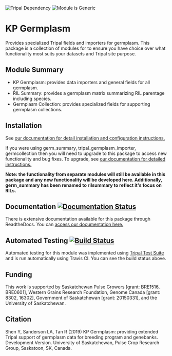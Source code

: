 ![Tripal Dependency](https://img.shields.io/badge/tripal-%3E=3.0-brightgreen)
![Module is Generic](https://img.shields.io/badge/generic-tested%20manually-yellow)

# KP Germplasm

Provides specialized Tripal fields and importers for germplasm. This package is a collection of modules for to ensure you have choice over what functionality most suits your datasets and Tripal site purpose.

## Module Summary

 - KP Germplasm: provides data importers and general fields for all germplasm.
 - RIL Summary: provides a germplasm matrix summarizing RIL parentage including species.
 - Germplasm Collection: provides specialized fields for supporting germplasm collections.

## Installation

See [our documentation for detail installation and configuration instructions.](https://kp-germplasm.readthedocs.io/en/latest/install/install.html)

If you were using germ_summary, tripal_germplasm_importer, germcollection then you will need to upgrade to this package to access new functionality and bug fixes. To upgrade, see [our documentation for detailed instructions.](https://kp-germplasm.readthedocs.io/en/latest/install/install.html#upgrade-path-from-separate-modules)

**Note: the functionality from separate modules will still be available in this package and any new functionality will be developed here. Additionally, germ_summary has been renamed to rilsummary to reflect it's focus on RILs.**

## Documentation [![Documentation Status](https://readthedocs.org/projects/kp-germplasm/badge/?version=latest)](https://kp-germplasm.readthedocs.io/en/latest/?badge=latest)

There is extensive documentation available for this package through ReadtheDocs. You can [access our documentation here.](https://kp-germplasm.readthedocs.io/en/latest/index.html)

## Automated Testing [![Build Status](https://travis-ci.org/UofS-Pulse-Binfo/kp_germplasm.svg?branch=7.x-3.x)](https://travis-ci.org/UofS-Pulse-Binfo/kp_germplasm)

Automated testing for this module was implemented using [Tripal Test Suite](https://github.com/tripal/TripalTestSuite) and is run automatically using Travis CI. You can see the build status above.

## Funding

This work is supported by Saskatchewan Pulse Growers [grant: BRE1516, BRE0601], Western Grains Research Foundation, Genome Canada [grant: 8302, 16302], Government of Saskatchewan [grant: 20150331], and the University of Saskatchewan.

## Citation

Shen Y, Sanderson LA, Tan R (2019) KP Germplasm: providing extended Tripal support of germplasm data for breeding program and genebanks. Development Version. University of Saskatchewan, Pulse Crop Research Group, Saskatoon, SK, Canada.
